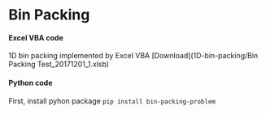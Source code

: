 # Bin Packing

#### Excel VBA code
1D bin packing implemented by Excel VBA [Download](1D-bin-packing/Bin Packing Test_20171201_1.xlsb)

#### Python code
First, install pyhon package
`pip install bin-packing-problem`
